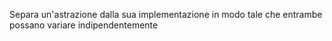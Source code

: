 Separa un'astrazione dalla sua implementazione in modo tale che entrambe possano variare indipendentemente
